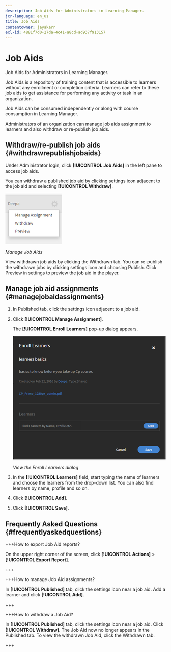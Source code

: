 ```yaml
---
description: Job Aids for Administrators in Learning Manager.
jcr-language: en_us
title: Job Aids
contentowner: jayakarr
exl-id: 4881f7d0-27da-4c41-a8cd-ad937f913157
---
```

# Job Aids

Job Aids for Administrators in Learning Manager.

Job Aids is a repository of training content that is accessible to learners without any enrollment or completion criteria. Learners can refer to these job aids to get assistance for performing any activity or task in an organization.

Job Aids can be consumed independently or along with course consumption in Learning Manager.

Administrators of an organization can manage job aids assignment to learners and also withdraw or re-publish job aids.

## Withdraw/re-publish job aids {#withdrawrepublishjobaids}

Under Administrator login, click **[!UICONTROL Job Aids]** in the left pane to access job aids.

You can withdraw a published job aid by clicking settings icon adjacent to the job aid and selecting **[!UICONTROL Withdraw]**.

![](assets/withdraw-job-aids-admin.png)

*Manage Job Aids*

View withdrawn job aids by clicking the Withdrawn tab. You can re-publish the withdrawn jobs by clicking settings icon and choosing Publish. Click Preview in settings to preview the job aid in the player.

## Manage job aid assignments {#managejobaidassignments}

1. In Published tab, click the settings icon adjacent to a job aid.   
    

1. Click **[!UICONTROL Manage Assignment]**.

   The **[!UICONTROL Enroll Learners]** pop-up dialog appears. 

   ![](assets/enroll-learners-job-aids.png)

   *View the Enroll Learners dialog*

1. In the **[!UICONTROL Learners]** field, start typing the name of learners and choose the learners from the drop-down list. You can also find learners by name, profile and so on. 
1. Click **[!UICONTROL Add].**
1. Click **[!UICONTROL Save]**.

## Frequently Asked Questions {#frequentlyaskedquestions}

+++How to export Job Aid reports?

On the upper right corner of the screen, click **[!UICONTROL Actions]** > **[!UICONTROL Export Report]**.

+++

+++How to manage Job Aid assignments?

In **[!UICONTROL Published]** tab, click the settings icon near a job aid. Add a learner and click **[!UICONTROL Add]**.

+++

+++How to withdraw  a Job Aid?

In **[!UICONTROL Published]** tab, click the settings icon near a job aid. Click **[!UICONTROL Withdraw]**. The Job Aid now no longer appears in the Published tab. To view the withdrawn Job Aid, click the Withdrawn tab.

+++
